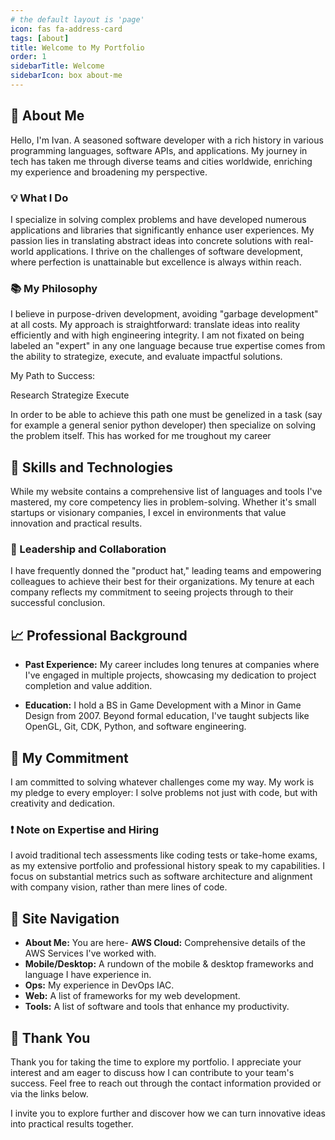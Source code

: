 ```yaml
---
# the default layout is 'page'
icon: fas fa-address-card
tags: [about]
title: Welcome to My Portfolio
order: 1
sidebarTitle: Welcome
sidebarIcon: box about-me
---
```



## 👤 About Me

Hello, I'm Ivan. A seasoned software developer with a rich history in various programming languages, software APIs, and applications. My journey in tech has taken me through diverse teams and cities worldwide, enriching my experience and broadening my perspective.

### 💡 What I Do

I specialize in solving complex problems and have developed numerous applications and libraries that significantly enhance user experiences. My passion lies in translating abstract ideas into concrete solutions with real-world applications. I thrive on the challenges of software development, where perfection is unattainable but excellence is always within reach.

### 📚 My Philosophy

I believe in purpose-driven development, avoiding "garbage development" at all costs. My approach is straightforward: translate ideas into reality efficiently and with high engineering integrity. I am not fixated on being labeled an "expert" in any one language because true expertise comes from the ability to strategize, execute, and evaluate impactful solutions.

My Path to Success:

Research
Strategize
Execute

In order to be able to achieve this path one must be genelized in a task (say for example a general senior python developer) then specialize on solving the problem itself. This has worked for me troughout my career

## 🔧 Skills and Technologies

While my website contains a comprehensive list of languages and tools I've mastered, my core competency lies in problem-solving. Whether it's small startups or visionary companies, I excel in environments that value innovation and practical results.

### 🤝 Leadership and Collaboration

I have frequently donned the "product hat," leading teams and empowering colleagues to achieve their best for their organizations. My tenure at each company reflects my commitment to seeing projects through to their successful conclusion.

## 📈 Professional Background

- **Past Experience:** My career includes long tenures at companies where I've engaged in multiple projects, showcasing my dedication to project completion and value addition.

- **Education:** I hold a BS in Game Development with a Minor in Game Design from 2007. Beyond formal education, I've taught subjects like OpenGL, Git, CDK, Python, and software engineering.

## 🎯 My Commitment

I am committed to solving whatever challenges come my way. My work is my pledge to every employer: I solve problems not just with code, but with creativity and dedication.

### ❗ Note on Expertise and Hiring

I avoid traditional tech assessments like coding tests or take-home exams, as my extensive portfolio and professional history speak to my capabilities. I focus on substantial metrics such as software architecture and alignment with company vision, rather than mere lines of code.

## 🧭 Site Navigation

- **About Me:** You are here- **AWS Cloud:** Comprehensive details of the AWS Services I've worked with.
- **Mobile/Desktop:** A rundown of the mobile & desktop frameworks and language I have experience in.
- **Ops:** My experience in DevOps IAC.
- **Web:** A list of frameworks for my web development.
- **Tools:** A list of software and tools that enhance my productivity.

## 🙏 Thank You

Thank you for taking the time to explore my portfolio. I appreciate your interest and am eager to discuss how I can contribute to your team's success. Feel free to reach out through the contact information provided or via the links below.

I invite you to explore further and discover how we can turn innovative ideas into practical results together.
